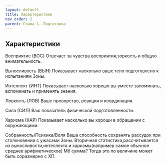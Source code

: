 ```yaml
---
layout: default
title: Характеристики
nav_order: 2
parent: Глава 1. Подготовка
---
```


## Характеристики
Восприятие (ВОС)
Отвечает за чувства восприятия,зоркость и общую внимательность. 

Выносливость (ВЫН)
Показывает насколько ваше тело подготовлено к испытаниям Зоны. 

Интеллект (ИНТ)
Показывает насколько хорошо вы умеете запоминать, вспоминать и применять знания.

Ловкость (ЛОВ)
Ваше проворство, реакция и координация.

Сила (СИЛ)
Ваш показатель физической подготовленности.

Харизма (ХАР)
Показывает насколько вы хороши в обращении с окружающими.

Собранность/Психика/Воля
Ваша способность сохранять рассудок при столкновении с ужасами Зоны.
Вторичная статистика,рассчитывается из выносливости,интеллекта и харизмы(например самое обычное среднее арифметическое) Мб сумма? Тогда это по величине может быть соразмерно с ХП.
